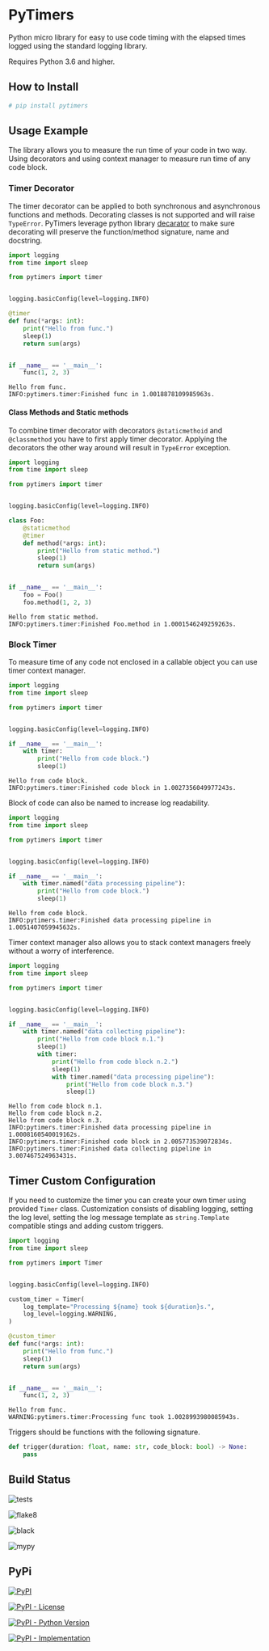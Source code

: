 # PyTimers
Python micro library for easy to use code timing with the elapsed times logged using the standard
 logging library.

Requires Python 3.6 and higher.

## How to Install

```bash
# pip install pytimers
```

## Usage Example

The library allows you to measure the run time of your code in two way. Using decorators and using 
 context manager to measure run time of any code block.

### Timer Decorator

The timer decorator can be applied to both synchronous and asynchronous functions and methods.
 Decorating classes is not supported and will raise `TypeError`. PyTimers leverage python library 
 [decarator](https://github.com/micheles/decorator) to make sure decorating will preserve the 
 function/method signature, name and docstring.

```python
import logging
from time import sleep

from pytimers import timer


logging.basicConfig(level=logging.INFO)

@timer
def func(*args: int):
    print("Hello from func.")
    sleep(1)
    return sum(args)


if __name__ == '__main__':
    func(1, 2, 3)
```

```
Hello from func.
INFO:pytimers.timer:Finished func in 1.0018878109985963s.
```

#### Class Methods and Static methods

To combine timer decorator with decorators `@staticmethoid` and `@classmethod` you have to first
 apply timer decorator. Applying the decorators the other way around will result in `TypeError`
 exception. 
 
```python
import logging
from time import sleep

from pytimers import timer


logging.basicConfig(level=logging.INFO)

class Foo:
    @staticmethod
    @timer
    def method(*args: int):
        print("Hello from static method.")
        sleep(1)
        return sum(args)


if __name__ == '__main__':
    foo = Foo()    
    foo.method(1, 2, 3)
```

```
Hello from static method.
INFO:pytimers.timer:Finished Foo.method in 1.0001546249259263s.
```

### Block Timer
  
To measure time of any code not enclosed in a callable object you can use timer context manager.
  
```python
import logging
from time import sleep

from pytimers import timer


logging.basicConfig(level=logging.INFO)

if __name__ == '__main__':
    with timer:
        print("Hello from code block.")
        sleep(1)
```

```
Hello from code block.
INFO:pytimers.timer:Finished code block in 1.0027356049977243s.
```

Block of code can also be named to increase log readability.

```python
import logging
from time import sleep

from pytimers import timer


logging.basicConfig(level=logging.INFO)

if __name__ == '__main__':
    with timer.named("data processing pipeline"):
        print("Hello from code block.")
        sleep(1)
```

```
Hello from code block.
INFO:pytimers.timer:Finished data processing pipeline in 1.0051407059945632s.
```

Timer context manager also allows you to stack context managers freely without a worry of
 interference. 

```python
import logging
from time import sleep

from pytimers import timer


logging.basicConfig(level=logging.INFO)

if __name__ == '__main__':
    with timer.named("data collecting pipeline"):
        print("Hello from code block n.1.")
        sleep(1)
        with timer:
            print("Hello from code block n.2.")
            sleep(1)
            with timer.named("data processing pipeline"):
                print("Hello from code block n.3.")
                sleep(1)
```

```
Hello from code block n.1.
Hello from code block n.2.
Hello from code block n.3.
INFO:pytimers.timer:Finished data processing pipeline in 1.0008160540019162s.
INFO:pytimers.timer:Finished code block in 2.005773539072834s.
INFO:pytimers.timer:Finished data collecting pipeline in 3.007467524963431s.
```

## Timer Custom Configuration

If you need to customize the timer you can create your own timer using provided `Timer` class.
 Customization consists of disabling logging, setting the log level, setting the log message
 template as `string.Template` compatible stings and adding custom triggers.

```python
import logging
from time import sleep

from pytimers import Timer


logging.basicConfig(level=logging.INFO)

custom_timer = Timer(
    log_template="Processing ${name} took ${duration}s.",
    log_level=logging.WARNING,
)

@custom_timer
def func(*args: int):
    print("Hello from func.")
    sleep(1)
    return sum(args)


if __name__ == '__main__':
    func(1, 2, 3)
```

```
Hello from func.
WARNING:pytimers.timer:Processing func took 1.0028993980085943s.
```

Triggers should be functions with the following signature.
  
```python
def trigger(duration: float, name: str, code_block: bool) -> None:
    pass
``` 

## Build Status

![tests](https://github.com/michalfilippi/pytimers/workflows/tests/badge.svg)

![flake8](https://github.com/michalfilippi/pytimers/workflows/flake8/badge.svg)

![black](https://github.com/michalfilippi/pytimers/workflows/black/badge.svg)

![mypy](https://github.com/michalfilippi/pytimers/workflows/mypy/badge.svg)

## PyPi

[
    ![PyPI](https://img.shields.io/pypi/v/pytimers)
](https://pypi.python.org/pypi/pytimers/)

[
    ![PyPI - License](https://img.shields.io/pypi/l/pytimers)
](https://pypi.python.org/pypi/pytimers/)

[
    ![PyPI - Python Version](https://img.shields.io/pypi/pyversions/pytimers)
](https://pypi.python.org/pypi/pytimers/)

[
    ![PyPI - Implementation](https://img.shields.io/pypi/implementation/pytimers)
](https://pypi.python.org/pypi/pytimers/)
